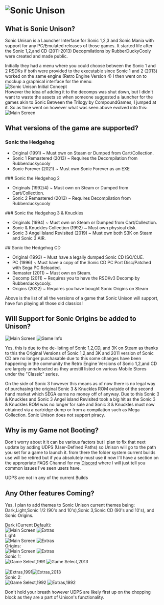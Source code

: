 # ![Sonic Unison](https://cdn.discordapp.com/attachments/872338564241850398/872361441582268456/Sonic_Unison_Logo_Sprites_Upgraded.png)
## What is Sonic Unison?
Sonic Unison is a Launcher Interface for Sonic 1,2,3 and Sonic Mania with support for any PC/Emulated releases of those games. It started life after the  Sonic 1,2,and CD (2011-2013) Decopmilations by RubberDuckyCooly were created and made public. 

Initially they had a menu where you could choose between the Sonic 1 and 2 RSDKs if both were provided to the executable since Sonic 1 and 2 (2013) worked on the same engine (Retro Engine Version 4) I then went on to mockup a graphical interface for the menu:<br>
![Sonic Unison Initial Concept](https://drive.google.com/uc?export=view&id=1Nk1c4MQuj6xxSighAtOQi5npDChQw6Gt)
<br>
However the idea of adding it to the decomps was shut down, but I didn't want to waste the assets so when someone suggested a launcher for the games akin to Sonic Between the Trilogy by CompoundGames, I jumped at it. So as time went on however what was seen above evolved into this:<br>
![Main Screen](https://drive.google.com/uc?export=view&id=1NasXXb1N2Zg-pT1PciyD5MK7oBqoMjqN)
</br>

## What versions of the game are supported?
### Sonic the Hedgehog
<ul>
  <li>Original (1991) ~ Must own on Steam or Dumped from Cart/Collection.</li>
  <li>Sonic 1 Remastered (2013) ~ Requires the Decompilation from Rubberduckycooly</li>
  <li>Sonic Forever (2021) ~ Must own Sonic Forever as an EXE</li>
</ul>
### Sonic the Hedgehog 2
<ul>
	<li>Originals (1992/4) ~ Must own on Steam or Dumped from Cart/Collection.</li>
	<li>Sonic 2 Remastered (2013) ~ Requires Decompilation from Rubberduckycooly</li>
	<li?Sonic 2 Absolute (????) ~ Planned, When it releases.</li>
</ul>
### Sonic the Hedgehog 3 & Knuckles
<ul>
	<li>Originals (1994) ~ Must own on Steam or Dumped from Cart/Collection.</li>
	<li>Sonic & Knuckles Collection (1992) ~ Must own physical disk.</li>
	<li>Sonic 3 Angel Island Revisited (2019) ~ Must own both S3K on Steam and Sonic 3 AIR.</li>
</ul>
## Sonic the Hedgehog CD
<ul>
	<li>Original (1993) ~ Must have a legally dumped Sonic CD ISO/CUE.</li>
	<li>PC (1996) ~ Must have a copy of the Sonic CD PC Port Disc/Patched with Sega PC Reloaded.</li>
	<li>Remaster (2011) ~ Must own on Steam.</li>
	<li>Decomp (2011) ~ Requires you to have the RSDKv3 Decomp by Rubberduckycooly.</li>
	<li>Origins (2022) ~ Requires you have bought Sonic Origins on Steam
</ul>

Above is the list of all the versions of a game that Sonic Unison will support, have fun playing all those old classics!

## Will Support for Sonic Origins be added to Unison?
![Main Screen](https://drive.google.com/uc?export=view&id=1NasXXb1N2Zg-pT1PciyD5MK7oBqoMjqN)
![Game Info](https://drive.google.com/uc?export=view&id=1JyMhkJxu35STg4poGsyVsLfyhGqXsMKq)

Yes, this is due to the de-listing of Sonic 1,2,CD, and 3K on Steam as thanks to this the Original Versions of Sonic 1,2,and 3K and 2011 version of Sonic CD are no longer purchasable due to this some changes have been happening in the community the Retro Engine Versions of Sonic 1,2,and CD are largely unnafescted as they arestill listed on various Mobile Stores under the "Classic" series.

On the side of Sonic 3 however this means as of now there is no legal way of purchasing the original Sonic 3 & Knuckles ROM outside of the second hand market which SEGA earns no money off of anyway. Due to this Sonic 3 & Knuckles and Sonic 3 Angel island Revisited took a big hit as the Sonic 3 & Knuckles ROM was no longer for sale and Sonic 3 & Knuckles must now obtained via a cartridge dump or from a compilation such as Mega Collection. Sonic Unison does not support piracy.

## Why is my Game not Booting?
Don't worry about it it can be various factors but I plan to fix that next update by adding UDPS (User-Defined Paths) so Unison will go to the path you set for a game to launch it. from there the folder system current builds use will be retired but if you absolutely must use it now I'll have a section on the appropriate FAQS Channel for my [Discord]() where I will just tell you common issues I've seen users have.

UDPS are not in any of the current Builds

## Any Other features Coming?
Yes, I plan to add themes to Sonic Unison current themes being: Dark,Light,Sonic 1/2 (90's and 10's),Sonic 3,Sonic CD (90's and 10's), and Sonic Origins.

Dark (Current Default):<br>
![Main Screen](https://drive.google.com/uc?export=view&id=1NasXXb1N2Zg-pT1PciyD5MK7oBqoMjqN)
![Extras](https://drive.google.com/uc?export=view&id=14jnkrCcoX6x7VmF7jXMLl0sgGsUXkhSQ)
</br>
Light:<br>
![Main Screen](https://drive.google.com/uc?export=view&id=1zL2p6SH8wq0Fi1sX2HSkagZmENyIp1rY)
![Extras](https://drive.google.com/uc?export=view&id=1I8PidQCabbsgH5i7m3Cy1679BSXYQkGo)
</br>
Origins:<br>
![Main Screen](https://drive.google.com/uc?export=view&id=1WYUUyAIA-IZqk4qFlkgRvaTBUS1Tdpa3)
![Extras](https://drive.google.com/uc?export=view&id=12DMwaIW-SjgYnfyQRxlP_2LRK2syK-R5)
</br>
Sonic 1:<br>
![Game Select,1991](https://drive.google.com/uc?export=view&id=1-yNe0wnlB8ASDHeWfahWQ39Yh-7R0HsM) ![Game Select,2013](https://drive.google.com/uc?export=view&id=11lo5rXrpRvTgEfH9fkdxPEGDmA5lkL0y)<br></br>
![Extras,1991](https://drive.google.com/uc?export=view&id=1d1y336sJljsD0I0Mca6_qcrV_i3chgv-)![Extras,2013](https://drive.google.com/uc?export=view&id=1a7ZxzttP5ZhbTV-vGPfWY-KcrnKRLjkj)
</br>
Sonic 2:<br>
![Game Select,1992](https://drive.google.com/uc?export=view&id=1EsXJG3NUluc9mLPiTpO2xTqVygA4O-gt)
![Extras,1992](https://drive.google.com/uc?export=view&id=1PmVXndz00q-WiDKkH6ioTaO4MWvW25Cz)
</br>

Don't hold your breath however UDPS are likely first up on the chopping block as they are a part of Unison's functionality.
